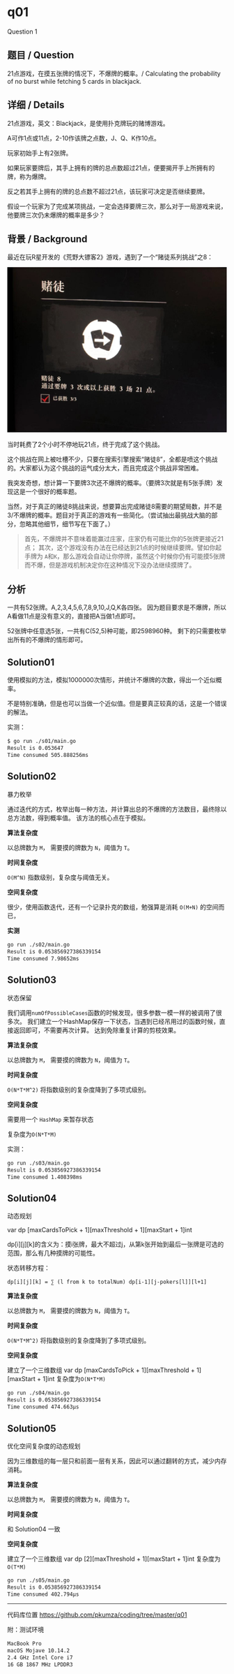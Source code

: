 # q01
Question 1

## 题目 / Question
21点游戏，在摸五张牌的情况下，不爆牌的概率。/ Calculating the probability of no burst while fetching 5 cards in blackjack.

## 详细 / Details

21点游戏，英文：Blackjack，是使用扑克牌玩的赌博游戏。

A可作1点或11点，2-10作该牌之点数，J、Q、K作10点。

玩家初始手上有2张牌。

如果玩家要牌后，其手上拥有的牌的总点数超过21点，便要揭开手上所拥有的牌，称为爆牌。

反之若其手上拥有的牌的总点数不超过21点，该玩家可决定是否继续要牌。

假设一个玩家为了完成某项挑战，一定会选择要牌三次，那么对于一局游戏来说，他要牌三次仍未爆牌的概率是多少？


## 背景 / Background
最近在玩R星开发的《荒野大镖客2》游戏，遇到了一个“赌徒系列挑战”之8：

![赌徒8](images/q01_01.jpeg)

当时耗费了2个小时不停地玩21点，终于完成了这个挑战。

这个挑战在网上被吐槽不少，只要在搜索引擎搜索“赌徒8”，全都是喷这个挑战的。大家都认为这个挑战的运气成分太大，而且完成这个挑战非常困难。

我突发奇想，想计算一下要牌3次还不爆牌的概率。（要牌3次就是有5张手牌）发现这是一个很好的概率题。

当然，对于真正的赌徒8挑战来说，想要算出完成赌徒8需要的期望局数，并不是3/不爆牌的概率。题目对于真正的游戏有一些简化。（尝试抽出最挑战大脑的部分，忽略其他细节，细节写在下面了。）

> 首先，不爆牌并不意味着能赢过庄家，庄家仍有可能比你的5张牌更接近21点；
> 其次，这个游戏没有办法在已经达到21点的时候继续要牌。譬如你起手牌为 `A`和`K`，那么游戏会自动让你停牌，虽然这个时候你仍有可能摸5张牌而不爆，但是游戏机制决定你在这种情况下没办法继续摸牌了。 

## 分析
一共有52张牌。A,2,3,4,5,6,7,8,9,10,J,Q,K各四张。
因为题目要求是不爆牌，所以A看做11点是没有意义的，直接把A当做1点即可。

52张牌中任意选5张，一共有C(52,5)种可能，即2598960种。
剩下的只需要枚举出所有的不爆牌的情形即可。
## Solution01
使用模拟的方法，模拟1000000次情形，并统计不爆牌的次数，得出一个近似概率。

不是特别准确，但是也可以当做一个近似值。但是要真正较真的话，这是一个错误的解法。

实测：
```
$ go run ./s01/main.go
Result is 0.053647
Time consumed 505.888256ms
```

## Solution02
暴力枚举

通过迭代的方式，枚举出每一种方法，并计算出总的不爆牌的方法数目，最终除以总方法数，得到概率值。
该方法的核心点在于模拟。

__算法复杂度__

以总牌数为 `M`， 需要摸的牌数为 `N`，阈值为 `T`。

__时间复杂度__

`O(M^N)` 指数级别，复杂度与阈值无关。

__空间复杂度__

很少，使用函数迭代，还有一个记录扑克的数组，勉强算是消耗 `O(M+N)` 的空间而已，

__实测__
```
go run ./s02/main.go
Result is 0.053856927386339154
Time consumed 7.98652ms
```

## Solution03
状态保留

我们调用`numOfPossibleCases`函数的时候发现，很多参数一模一样的被调用了很多次。
我们建立一个HashMap保存一下状态，当遇到已经吊用过的函数时候，直接返回即可，不需要再次计算。
达到免除重复计算的剪枝效果。

__算法复杂度__

以总牌数为 `M`， 需要摸的牌数为 `N`，阈值为 `T`。

__时间复杂度__

`O(N*T*M^2)` 将指数级别的复杂度降到了多项式级别。

__空间复杂度__

需要用一个 `HashMap` 来暂存状态

复杂度为`O(N*T*M)`

实测：
```
go run ./s03/main.go
Result is 0.053856927386339154
Time consumed 1.408398ms
```

## Solution04
动态规划

var dp [maxCardsToPick + 1][maxThreshold + 1][maxStart + 1]int

dp[i][j][k]的含义为：摸i张牌，最大不超过j，从第k张开始到最后一张牌是可选的范围，那么有几种摸牌的可能性。

状态转移方程：

```
dp[i][j][k] = ∑ (l from k to totalNum) dp[i-1][j-pokers[l]][l+1]
```

__算法复杂度__

以总牌数为 `M`， 需要摸的牌数为 `N`，阈值为 `T`。

__时间复杂度__

`O(N*T*M^2)` 将指数级别的复杂度降到了多项式级别。

__空间复杂度__

建立了一个三维数组 var dp [maxCardsToPick + 1][maxThreshold + 1][maxStart + 1]int
复杂度为`O(N*T*M)`

```
go run ./s04/main.go
Result is 0.053856927386339154
Time consumed 474.663µs
```

## Solution05
优化空间复杂度的动态规划

因为三维数组的每一层只和前面一层有关系，因此可以通过翻转的方式，减少内存消耗。

__算法复杂度__

以总牌数为 `M`， 需要摸的牌数为 `N`，阈值为 `T`。

__时间复杂度__

和 Solution04 一致

__空间复杂度__

建立了一个三维数组 var dp [2][maxThreshold + 1][maxStart + 1]int
复杂度为`O(T*M)`

```
go run ./s05/main.go
Result is 0.053856927386339154
Time consumed 402.794µs
```

---

代码库位置 https://github.com/pkumza/coding/tree/master/q01

附：测试环境
```
MacBook Pro
macOS Mojave 10.14.2
2.4 GHz Intel Core i7
16 GB 1867 MHz LPDDR3
```